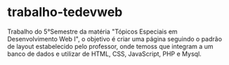 # trabalho-tedevweb
Trabalho do 5°Semestre da matéria "Tópicos Especiais em Desenvolvimento Web I", o objetivo é criar uma página seguindo o padrão de layout estabelecido pelo professor, onde temoss que integram a um banco de dados e utilizar de HTML, CSS, JavaScript, PHP e Mysql.
